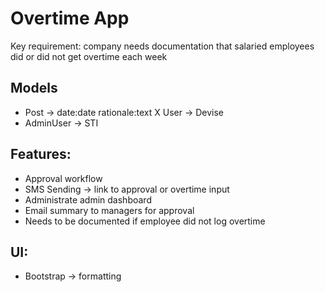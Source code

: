 # Overtime App

Key requirement: company needs documentation that salaried employees did or did not get overtime each week

## Models
- Post -> date:date rationale:text
X User -> Devise
- AdminUser -> STI

## Features:
- Approval workflow 
- SMS Sending -> link to approval or overtime input
- Administrate admin dashboard
- Email summary to managers for approval
- Needs to be documented if employee did not log overtime

## UI:
- Bootstrap -> formatting